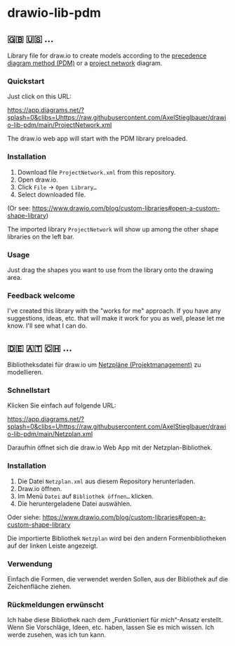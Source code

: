 # drawio-lib-pdm

## 🇬🇧 🇺🇸 …

Library file for draw.io to create models according to the
[precedence diagram method (PDM)](https://en.wikipedia.org/wiki/Precedence_diagram_method)
 or a [project network](https://en.wikipedia.org/wiki/Project_network) diagram.

### Quickstart

Just click on this URL:

<https://app.diagrams.net/?splash=0&clibs=Uhttps://raw.githubusercontent.com/AxelStieglbauer/drawio-lib-pdm/main/ProjectNetwork.xml>

The draw.io web app will start with the PDM library preloaded.

### Installation

1. Download file `ProjectNetwork.xml` from this repository.
2. Open draw.io.
3. Click `File` -> `Open Library…`
4. Select downloaded file.

(Or see: <https://www.drawio.com/blog/custom-libraries#open-a-custom-shape-library>)

The imported library `ProjectNetwork`
will show up among the other shape libraries on the left bar.

### Usage

Just drag the shapes you want to use from the library onto the drawing area.

### Feedback welcome

I've created this library with the "works for me" approach.
If you have any suggestions, ideas, etc. that will make it work for you as well,
please let me know. I'll see what I can do.

## 🇩🇪 🇦🇹 🇨🇭 …

Bibliotheksdatei für draw.io um
[Netzpläne (Projektmanagement)](https://de.wikipedia.org/wiki/Netzplantechnik)
zu modellieren.

### Schnellstart

Klicken Sie einfach auf folgende URL:

<https://app.diagrams.net/?splash=0&clibs=Uhttps://raw.githubusercontent.com/AxelStieglbauer/drawio-lib-pdm/main/Netzplan.xml>

Daraufhin öffnet sich die draw.io Web App mit der Netzplan-Bibliothek.

### Installation

1. Die Datei `Netzplan.xml` aus diesem Repository herunterladen.
2. Draw.io öffnen.
3. Im Menü `Datei` auf `Bibliothek öffnen…` klicken.
4. Die heruntergeladene Datei auswählen.

Oder siehe: <https://www.drawio.com/blog/custom-libraries#open-a-custom-shape-library>

Die importierte Bibliothek `Netzplan` wird bei den andern Formenbibliotheken
auf der linken Leiste angezeigt.

### Verwendung

Einfach die Formen, die verwendet werden Sollen,
aus der Bibliothek auf die Zeichenfläche ziehen.

### Rückmeldungen erwünscht

Ich habe diese Bibliothek nach dem „Funktioniert für mich“-Ansatz erstellt.
Wenn Sie Vorschläge, Ideen, etc. haben, lassen Sie es mich wissen.
Ich werde zusehen, was ich tun kann.
